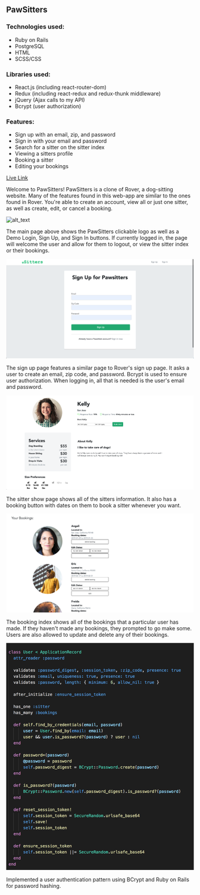 ## PawSitters

### Technologies used:
* Ruby on Rails
* PostgreSQL
* HTML
* SCSS/CSS
  
### Libraries used:
* React.js (including react-router-dom)
* Redux (including react-redux and redux-thunk middleware)
* jQuery (Ajax calls to my API)
* Bcrypt (user authorization)

### Features:
* Sign up with an email, zip, and password
* Sign in with your email and password
* Search for a sitter on the sitter index
* Viewing a sitters profile
* Booking a sitter
* Editing your bookings

[Live Link](https://pawsittersisnotavailable.herokuapp.com/)

Welcome to PawSitters! PawSitters is a clone of Rover, a dog-sitting website. Many of the features found in this web-app are similar to the ones found in Rover. You're able to create an account, view all or just one sitter, as well as create, edit, or cancel a booking.

![alt_text](./app/assets/images/MainPage.png "Main page")

The main page above shows the PawSitters clickable logo as well as a Demo Login, Sign Up, and Sign In buttons. If currently logged in, the page will welcome the user and allow for them to logout, or view the sitter index or their bookings.

![alt_text](./app/assets/images/SignUpForm.png "Sign up page")

The sign up page features a similar page to Rover's sign up page. It asks a user to create an email, zip code, and password. Bcrypt is used to ensure user authorization. When logging in, all that is needed is the user's email and password.

![alt_text](./app/assets/images/SitterShow.png "Sitter show page")

The sitter show page shows all of the sitters information. It also has a booking button with dates on them to book a sitter whenever you want.

![alt_text](./app/assets/images/BookingIndex.png "Booking index page")

The booking index shows all of the bookings that a particular user has made. If they haven't made any bookings, they prompted to go make some. Users are also allowed to update and delete any of their bookings.

![alt_text](./app/assets/images/BCryptScreenshot.png "BCrypt code snippet")

Implemented a user authentication pattern using BCrypt and Ruby on Rails for password hashing.


  
  
